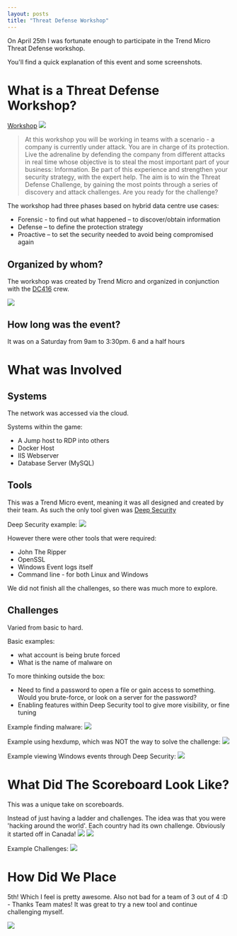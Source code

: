 ```yaml
---
layout: posts
title: "Threat Defense Workshop"
---
```


On April 25th I was fortunate enough to participate in the Trend Micro Threat Defense workshop. 

You'll find a quick explanation of this event and some screenshots.

# What is a Threat Defense Workshop?

[Workshop](https://www.eventbrite.com/e/dc416-x-trend-micro-virtual-threat-defense-workshop-hybrid-cloud-edition-tickets-94851686949)
![](/images/threatdefense/image_9.png)

> At this workshop you will be working in teams with a scenario - a company is currently under attack. You are in charge of its protection. Live the adrenaline by defending the company from different attacks in real time whose objective is to steal the most important part of your business: Information. Be part of this experience and strengthen your security strategy, with the expert help. The aim is to win the Threat Defense Challenge, by gaining the most points through a series of discovery and attack challenges. Are you ready for the challenge?

The workshop had three phases based on hybrid data centre use cases:
* Forensic - to find out what happened – to discover/obtain information
* Defense – to define the protection strategy
* Proactive – to set the security needed to avoid being compromised again 

## Organized by whom?
The workshop was created by Trend Micro and organized in conjunction with the [DC416](https://dc416.com/) crew.

![](/images/threatdefense/image_10.png)


## How long was the event?
It was on a Saturday from 9am to 3:30pm.
6 and a half hours



# What was Involved

## Systems
The network was accessed via the cloud.  
  
Systems within the game:
* A Jump host to RDP into others
* Docker Host
* IIS Webserver
* Database Server (MySQL)

## Tools
This was a Trend Micro event, meaning it was all designed and created by their team. As such the only tool given was [Deep Security](https://www.trendmicro.com/en_us/business/products/hybrid-cloud/deep-security.html) 

Deep Security example:
![](/images/threatdefense/image_4.png)

However there were other tools that were required:
* John The Ripper
* OpenSSL
* Windows Event logs itself
* Command line - for both Linux and Windows

We did not finish all the challenges, so there was much more to explore.

## Challenges
Varied from basic to hard.

Basic examples:  
* what account is being brute forced
* What is the name of <xyz> malware on <xyz host>

To more thinking outside the box:  
* Need to find a password to open a file or gain access to something. Would you brute-force, or look on a server for the password?
* Enabling features within Deep Security tool to give more visibility, or fine tuning


Example finding malware:
![](/images/threatdefense/image_1.png)

Example using hexdump, which was NOT the way to solve the challenge:
![](/images/threatdefense/image_3.png)

Example viewing Windows events through Deep Security:
![](/images/threatdefense/image_5.png)



# What Did The Scoreboard Look Like?
This was a unique take on scoreboards.  
  
Instead of just having a ladder and challenges. The idea was that you were 'hacking around the world'. Each country had its own challenge. Obviously it started off in Canada!
![](/images/threatdefense/image_8.png)
![](/images/threatdefense/image_7.png)



Example Challenges:
![](/images/threatdefense/image_6.png)



# How Did We Place
5th! Which I feel is pretty awesome. Also not bad for a team of 3 out of 4 :D - Thanks Team mates!
It was great to try a new tool and continue challenging myself.


![](/images/threatdefense/image_2.png)


